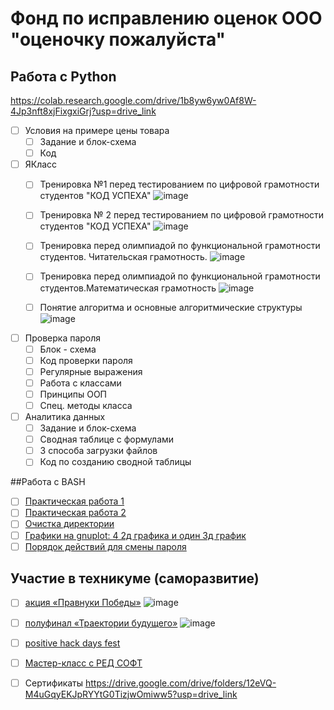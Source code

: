 # Фонд по исправлению оценок ООО "оценочку пожалуйста"
## Работа с Python
https://colab.research.google.com/drive/1b8yw6yw0Af8W-4Jp3nft8xjFixgxiGrj?usp=drive_link    
- [ ] Условия на примере цены товара
  - [ ] Задание и блок-схема
  - [ ] Код

- [ ] ЯКласс
  - [ ] Тренировка №1 перед тестированием по цифровой грамотности студентов "КОД УСПЕХА"
 ![image](https://github.com/user-attachments/assets/3c88d7e7-ed12-4705-9b8d-8604a86baa29)
  - [ ] Тренировка № 2 перед тестированием по цифровой грамотности студентов "КОД УСПЕХА"
 ![image](https://github.com/user-attachments/assets/2fb1c578-00a7-4546-8641-4801514e79f7)
  - [ ] Тренировка перед олимпиадой по функциональной грамотности студентов. Читательская грамотность.
![image](https://github.com/user-attachments/assets/8717987c-f3ec-428e-a14b-e091f8ee4113)
  - [ ] Тренировка перед олимпиадой по функциональной грамотности студентов.Математическая грамотность
 ![image](https://github.com/user-attachments/assets/5b5e2787-aacb-47fc-8f6e-346e6ab475b0)
  - [ ] Понятие алгоритма и основные алгоритмические структуры
![image](https://github.com/user-attachments/assets/d687c462-4a76-4ab1-8989-19f64e98e0f8)


- [ ] Проверка пароля
  - [ ] Блок - схема
  - [ ] Код проверки пароля
  - [ ] Регулярные выражения
  - [ ] Работа с классами
  - [ ] Принципы ООП
  - [ ] Спец. методы класса 

- [ ] Аналитика данных
  - [ ] Задание и блок-схема
  - [ ] Сводная таблице с формулами
  - [ ] 3 способа загрузки файлов
  - [ ] Код по созданию сводной таблицы

##Работа с BASH
- [ ] [Практическая работа 1](https://docs.google.com/document/d/1ibusRMJ6e_xB7BVj1cyBfc4vFMoUhABue_mXwH_dNQQ/edit?usp=drive_link)
- [ ] [Практическая работа 2](https://docs.google.com/document/d/1dzM9XGKnbI2l7M4dGV9a_GK-ZCx_jd5DfcYMUDcrkSA/edit?usp=drive_link)
- [ ] [Очистка директории](https://docs.google.com/document/d/17bLD58OTi1iKopL-jzKLAGa1my-c5ur5UkgNemUb_5w/edit?usp=sharing)
- [ ] [Графики на gnuplot: 4 2д графика и один 3д график](https://docs.google.com/document/d/1BPn0yjEEySVQLN5RUsIbeW744bKYTIbR1uhvflEpIhg/edit?usp=drive_link)
- [ ] [Порядок действий для смены пароля](https://docs.google.com/document/d/1kpoX6yOs_0OaJXaX2hd4eB1Ncab0Rg16hw57ZvBg0Tg/edit?usp=sharing)

## Участие в техникуме (саморазвитие) 
- [ ] [акция «Правнуки Победы»](https://t.me/luberteh/6804) ![image](https://github.com/user-attachments/assets/fcec8cb2-5f06-4b57-b61b-67951f1979be)
- [ ] [полуфинал «Траектории будущего»](https://t.me/luberteh/6770) ![image](https://github.com/user-attachments/assets/72a63bd9-6415-488d-966a-90640422a623)
- [ ] [positive hack days fest](https://t.me/luberteh/6969)
- [ ] [Мастер-класс с РЕД СОФТ](https://t.me/luberteh/5972)


- [ ] Сертификаты
  https://drive.google.com/drive/folders/12eVQ-M4uGqyEKJpRYYtG0TizjwOmiww5?usp=drive_link

